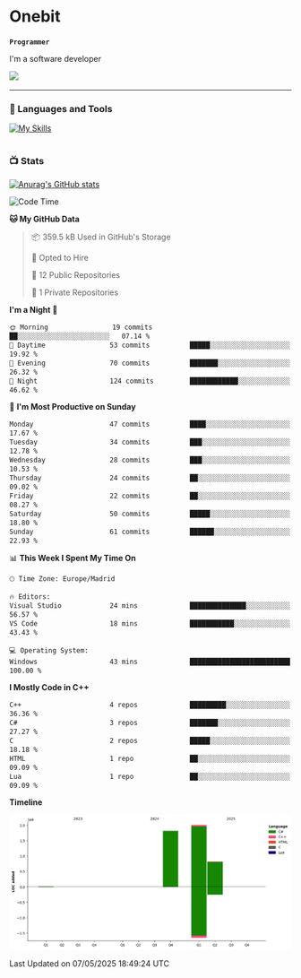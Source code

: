 # Onebit

**`Programmer`**

I'm a software developer

   ![](https://komarev.com/ghpvc/?username=onebit5&color=blueviolet)

---

### 🧰 Languages and Tools

[![My Skills](https://skillicons.dev/icons?i=cpp,c,cs,java,lua,unity,git,linux,github,discord,vscode,visualstudio)](https://skillicons.dev)
<br />

#

### 📺 Stats
[![Anurag's GitHub stats](https://github-readme-stats.vercel.app/api?username=onebit5&show_icons=true&theme=radical)](https://github.com/anuraghazra/github-readme-stats)                
<!--START_SECTION:waka-->
![Code Time](http://img.shields.io/badge/Code%20Time-275%20hrs%2053%20mins-blue)

**🐱 My GitHub Data** 

> 📦 359.5 kB Used in GitHub's Storage 
 > 
> 💼 Opted to Hire
 > 
> 📜 12 Public Repositories 
 > 
> 🔑 1 Private Repositories 
 > 
**I'm a Night 🦉** 

```text
🌞 Morning                19 commits          ██░░░░░░░░░░░░░░░░░░░░░░░   07.14 % 
🌆 Daytime                53 commits          █████░░░░░░░░░░░░░░░░░░░░   19.92 % 
🌃 Evening                70 commits          ███████░░░░░░░░░░░░░░░░░░   26.32 % 
🌙 Night                  124 commits         ████████████░░░░░░░░░░░░░   46.62 % 
```
📅 **I'm Most Productive on Sunday** 

```text
Monday                   47 commits          ████░░░░░░░░░░░░░░░░░░░░░   17.67 % 
Tuesday                  34 commits          ███░░░░░░░░░░░░░░░░░░░░░░   12.78 % 
Wednesday                28 commits          ███░░░░░░░░░░░░░░░░░░░░░░   10.53 % 
Thursday                 24 commits          ██░░░░░░░░░░░░░░░░░░░░░░░   09.02 % 
Friday                   22 commits          ██░░░░░░░░░░░░░░░░░░░░░░░   08.27 % 
Saturday                 50 commits          █████░░░░░░░░░░░░░░░░░░░░   18.80 % 
Sunday                   61 commits          ██████░░░░░░░░░░░░░░░░░░░   22.93 % 
```


📊 **This Week I Spent My Time On** 

```text
🕑︎ Time Zone: Europe/Madrid

🔥 Editors: 
Visual Studio            24 mins             ██████████████░░░░░░░░░░░   56.57 % 
VS Code                  18 mins             ███████████░░░░░░░░░░░░░░   43.43 % 

💻 Operating System: 
Windows                  43 mins             █████████████████████████   100.00 % 
```

**I Mostly Code in C++** 

```text
C++                      4 repos             █████████░░░░░░░░░░░░░░░░   36.36 % 
C#                       3 repos             ███████░░░░░░░░░░░░░░░░░░   27.27 % 
C                        2 repos             █████░░░░░░░░░░░░░░░░░░░░   18.18 % 
HTML                     1 repo              ██░░░░░░░░░░░░░░░░░░░░░░░   09.09 % 
Lua                      1 repo              ██░░░░░░░░░░░░░░░░░░░░░░░   09.09 % 
```



**Timeline**

![Lines of Code chart](https://raw.githubusercontent.com/Onebit5/Onebit5/main/assets/bar_graph.png)


 Last Updated on 07/05/2025 18:49:24 UTC
<!--END_SECTION:waka-->
